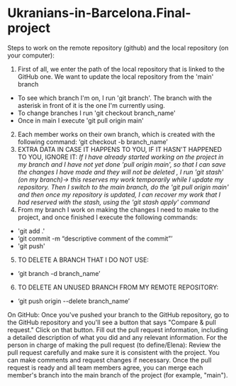 # Ukranians-in-Barcelona.Final-project
Steps to work on the remote repository (github) and the local
repository (on your computer):
1. First of all, we enter the path of the local repository that is linked to the GitHub one.
We want to update the local repository from the 'main' branch
- To see which branch I'm on, I run 'git branch'. The branch with the asterisk in
front of it is the one I'm currently using.
- To change branches I run 'git checkout branch_name'
- Once in main I execute 'git pull origin main'
2. Each member works on their own branch, which is created with the following
command:
‘git checkout -b branch_name’
3. EXTRA DATA IN CASE IT HAPPENS TO YOU, IF IT HASN'T HAPPENED TO YOU,
IGNORE IT: *If I have already started working on the project in my branch and I have
not yet done 'pull origin main', so that I can save the changes I have made and they
will not be deleted , I run 'git stash' (on my branch)→ this reserves my work
temporarily while I update my repository. Then I switch to the main branch, do the
'git pull origin main' and then once my repository is updated, I can recover
my work that I had reserved with the stash, using the 'git stash apply'
command*
4. From my branch I work on making the changes I need to make to the project, and
once finished I execute the following commands:
- 'git add .'
- ‘git commit -m “descriptive comment of the commit”’
- 'git push'
5. TO DELETE A BRANCH THAT I DO NOT USE:
- ‘git branch -d branch_name’
6. TO DELETE AN UNUSED BRANCH FROM MY REMOTE REPOSITORY:
- ‘git push origin --delete branch_name’

On GitHub:
Once you've pushed your branch to the GitHub repository, go to the GitHub
repository and you'll see a button that says "Compare & pull request." Click on that
button.
Fill out the pull request information, including a detailed description of what you
did and any relevant information.
For the person in charge of making the pull request (to define/Elena):
Review the pull request carefully and make sure it is consistent with the project. You
can make comments and request changes if necessary.
Once the pull request is ready and all team members agree, you can merge each
member's branch into the main branch of the project (for example, "main").
